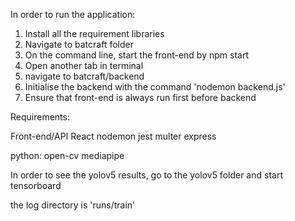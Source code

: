 In order to run the application:
1. Install all the requirement libraries
2. Navigate to batcraft folder
3. On the command line, start the front-end by npm start
4. Open another tab in terminal
5. navigate to batcraft/backend
6. Initialise the backend with the command 'nodemon backend.js'
7. Ensure that front-end is always run first before backend


Requirements:

Front-end/API
React
nodemon
jest
multer
express

python:
open-cv
mediapipe


In order to see the yolov5 results, go to the yolov5 folder and start tensorboard

the log directory is 'runs/train'


